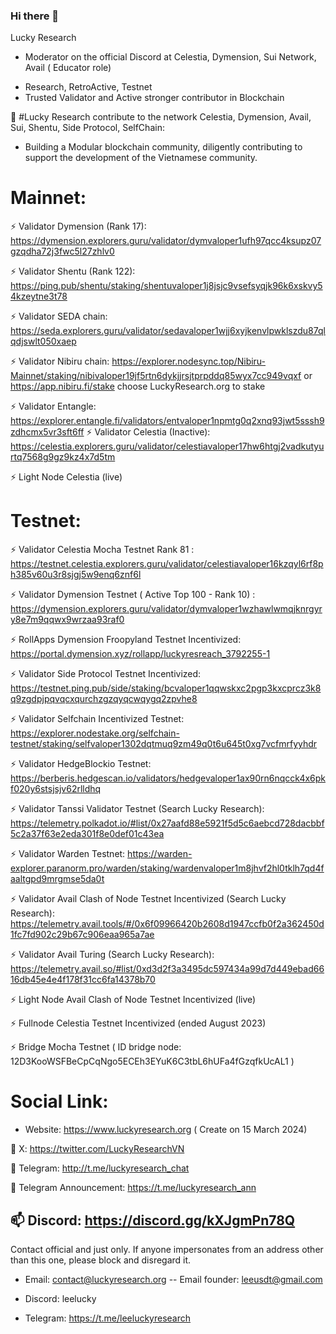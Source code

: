 ### Hi there 👋

Lucky Research 

 * Moderator on the official Discord at Celestia, Dymension, Sui Network, Avail ( Educator role)

- Research, RetroActive, Testnet 
- Trusted Validator and Active stronger contributor in Blockchain

🌱 #Lucky Research contribute to the network Celestia, Dymension, Avail, Sui, Shentu, Side Protocol, SelfChain:

 * Building a Modular blockchain community, diligently contributing to support the development of the Vietnamese community.

 # Mainnet: 

  ⚡ Validator Dymension (Rank 17): https://dymension.explorers.guru/validator/dymvaloper1ufh97qcc4ksupz07gzqdha72j3fwc5l27zhlv0
  
  ⚡ Validator Shentu (Rank 122): https://ping.pub/shentu/staking/shentuvaloper1j8jsjc9vsefsyqjk96k6xskvy54kzeytne3t78

  ⚡ Validator SEDA chain: https://seda.explorers.guru/validator/sedavaloper1wjj6xyjkenvlpwklszdu87qlqdjswlt050xaep

  ⚡ Validator Nibiru chain: https://explorer.nodesync.top/Nibiru-Mainnet/staking/nibivaloper19jf5rtn6dykjjrsjtprpddq85wyx7cc949vqxf or https://app.nibiru.fi/stake choose LuckyResearch.org to stake
  
  ⚡ Validator Entangle: https://explorer.entangle.fi/validators/entvaloper1npmtg0q2xnq93jwt5sssh9zdhcmx5vr3sft6ff
  ⚡ Validator Celestia (Inactive): https://celestia.explorers.guru/validator/celestiavaloper17hw6htgj2vadkutyurtq7568g9gz9kz4x7d5tm

  ⚡ Light Node Celestia (live)

  # Testnet:

  ⚡ Validator Celestia Mocha Testnet Rank 81 : https://testnet.celestia.explorers.guru/validator/celestiavaloper16kzqyl6rf8ph385v60u3r8sjgj5w9enq6znf6l

  ⚡ Validator Dymension Testnet ( Active Top 100 - Rank 10) : https://dymension.explorers.guru/validator/dymvaloper1wzhawlwmqjknrgyry8e7m9qqwx9wrzaa93raf0

  ⚡ RollApps Dymension Froopyland Testnet Incentivized: https://portal.dymension.xyz/rollapp/luckyresreach_3792255-1

  ⚡ Validator Side Protocol Testnet Incentivized: https://testnet.ping.pub/side/staking/bcvaloper1qqwskxc2pgp3kxcprcz3k8q9zgdpjpqvqcxqurchzgzqyqcwqygq2zpvhe8

  ⚡ Validator Selfchain Incentivized Testnet: https://explorer.nodestake.org/selfchain-testnet/staking/selfvaloper1302dqtmuq9zm49q0t6u645t0xg7vcfmrfyyhdr

  ⚡ Validator HedgeBlockio Testnet: https://berberis.hedgescan.io/validators/hedgevaloper1ax90rn6nqcck4x6pkf020y6stsjsjv62rlldhq

  ⚡ Validator Tanssi Validator Testnet (Search Lucky Research): https://telemetry.polkadot.io/#list/0x27aafd88e5921f5d5c6aebcd728dacbbf5c2a37f63e2eda301f8e0def01c43ea 

  ⚡ Validator Warden Testnet: https://warden-explorer.paranorm.pro/warden/staking/wardenvaloper1m8jhvf2hl0tklh7qd4faaltgpd9mrgmse5da0t
  
  ⚡ Validator Avail Clash of Node Testnet Incentivized (Search Lucky Research): https://telemetry.avail.tools/#/0x6f09966420b2608d1947ccfb0f2a362450d1fc7fd902c29b67c906eaa965a7ae

  ⚡ Validator Avail Turing (Search Lucky Research): https://telemetry.avail.so/#list/0xd3d2f3a3495dc597434a99d7d449ebad6616db45e4e4f178f31cc6fa14378b70

  ⚡ Light Node Avail Clash of Node Testnet Incentivized (live)

  ⚡ Fullnode Celestia Testnet Incentivized (ended August 2023)

  ⚡ Bridge Mocha Testnet ( ID bridge node: 12D3KooWSFBeCpCqNgo5ECEh3EYuK6C3tbL6hUFa4fGzqfkUcAL1 )

  # Social Link:

  - Website: https://www.luckyresearch.org ( Create on 15 March 2024)
  
🔭 X: https://twitter.com/LuckyResearchVN

👯 Telegram: http://t.me/luckyresearch_chat

👯 Telegram Announcement: https://t.me/luckyresearch_ann

📫 Discord: https://discord.gg/kXJgmPn78Q
------------------------
Contact official and just only. If anyone impersonates from an address other than this one, please block and disregard it.

- Email: contact@luckyresearch.org -- Email founder: leeusdt@gmail.com 

- Discord: leelucky

- Telegram: https://t.me/leeluckyresearch


<!--
**LuckyResearch/LuckyResearch** is a ✨ _special_ ✨ repository because its `README.md` (this file) appears on your GitHub profile.

Here are some ideas to get you started:

- 🔭 I’m currently working on ...
- 🌱 I’m currently learning ...
- 👯 I’m looking to collaborate on ...
- 🤔 I’m looking for help with ...
- 💬 Ask me about ...
- 📫 How to reach me: ...
- 😄 Pronouns: ...
- ⚡ Fun fact: ...
-->
